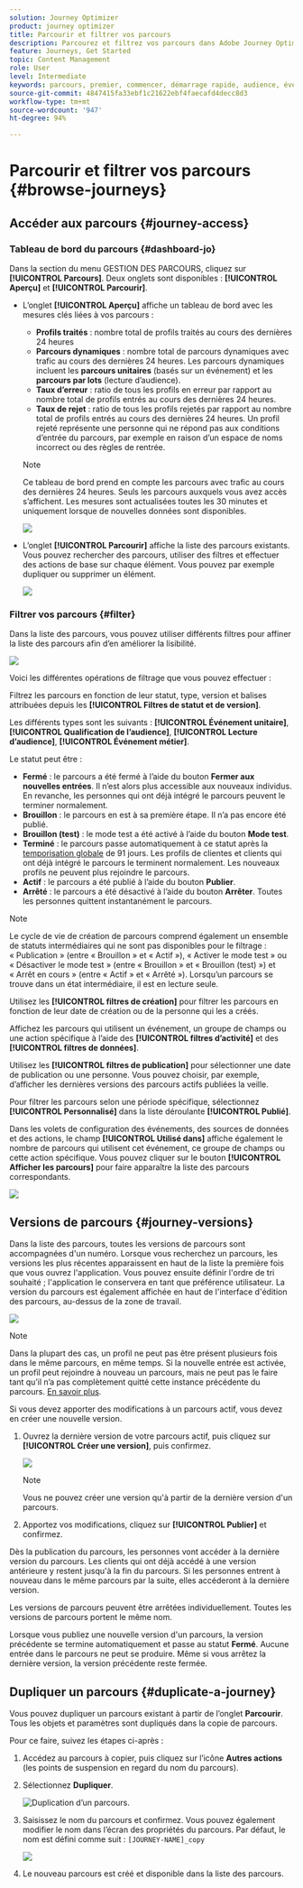 ```yaml
---
solution: Journey Optimizer
product: journey optimizer
title: Parcourir et filtrer vos parcours
description: Parcourez et filtrez vos parcours dans Adobe Journey Optimizer
feature: Journeys, Get Started
topic: Content Management
role: User
level: Intermediate
keywords: parcours, premier, commencer, démarrage rapide, audience, événement, action
source-git-commit: 4847415fa33ebf1c21622ebf4faecafd4decc8d3
workflow-type: tm+mt
source-wordcount: '947'
ht-degree: 94%

---
```


# Parcourir et filtrer vos parcours {#browse-journeys}

## Accéder aux parcours {#journey-access}

### Tableau de bord du parcours {#dashboard-jo}

Dans la section du menu GESTION DES PARCOURS, cliquez sur **[!UICONTROL Parcours]**. Deux onglets sont disponibles : **[!UICONTROL Aperçu]** et **[!UICONTROL Parcourir]**.

* L’onglet **[!UICONTROL Aperçu]** affiche un tableau de bord avec les mesures clés liées à vos parcours :

   * **Profils traités** : nombre total de profils traités au cours des dernières 24 heures
   * **Parcours dynamiques** : nombre total de parcours dynamiques avec trafic au cours des dernières 24 heures. Les parcours dynamiques incluent les **parcours unitaires** (basés sur un événement) et les **parcours par lots** (lecture d’audience).
   * **Taux d’erreur** : ratio de tous les profils en erreur par rapport au nombre total de profils entrés au cours des dernières 24 heures.
   * **Taux de rejet** : ratio de tous les profils rejetés par rapport au nombre total de profils entrés au cours des dernières 24 heures. Un profil rejeté représente une personne qui ne répond pas aux conditions d’entrée du parcours, par exemple en raison d’un espace de noms incorrect ou des règles de rentrée.

  >[!NOTE]
  >
  >Ce tableau de bord prend en compte les parcours avec trafic au cours des dernières 24 heures. Seuls les parcours auxquels vous avez accès s’affichent. Les mesures sont actualisées toutes les 30 minutes et uniquement lorsque de nouvelles données sont disponibles.

  ![](assets/journeys-dashboard.png)

* L’onglet **[!UICONTROL Parcourir]** affiche la liste des parcours existants. Vous pouvez rechercher des parcours, utiliser des filtres et effectuer des actions de base sur chaque élément. Vous pouvez par exemple dupliquer ou supprimer un élément.

  ![](assets/journeys-browse.png)

### Filtrer vos parcours {#filter}

Dans la liste des parcours, vous pouvez utiliser différents filtres pour affiner la liste des parcours afin d’en améliorer la lisibilité.

![](assets/filter-journeys.png)

Voici les différentes opérations de filtrage que vous pouvez effectuer :

Filtrez les parcours en fonction de leur statut, type, version et balises attribuées depuis les **[!UICONTROL Filtres de statut et de version]**.

Les différents types sont les suivants : **[!UICONTROL Événement unitaire]**, **[!UICONTROL Qualification de l’audience]**, **[!UICONTROL Lecture d’audience]**, **[!UICONTROL Événement métier]**.

Le statut peut être :

* **Fermé** : le parcours a été fermé à l’aide du bouton **Fermer aux nouvelles entrées**. Il n’est alors plus accessible aux nouveaux individus. En revanche, les personnes qui ont déjà intégré le parcours peuvent le terminer normalement.
* **Brouillon** : le parcours en est à sa première étape. Il n’a pas encore été publié.
* **Brouillon (test)** : le mode test a été activé à l’aide du bouton **Mode test**.
* **Terminé** : le parcours passe automatiquement à ce statut après la [temporisation globale](journey-properties.md#global_timeout) de 91 jours. Les profils de clientes et clients qui ont déjà intégré le parcours le terminent normalement. Les nouveaux profils ne peuvent plus rejoindre le parcours.
* **Actif** : le parcours a été publié à l’aide du bouton **Publier**.
* **Arrêté** : le parcours a été désactivé à l’aide du bouton **Arrêter**. Toutes les personnes quittent instantanément le parcours.

>[!NOTE]
>
>Le cycle de vie de création de parcours comprend également un ensemble de statuts intermédiaires qui ne sont pas disponibles pour le filtrage : « Publication » (entre « Brouillon » et « Actif »), « Activer le mode test » ou « Désactiver le mode test » (entre « Brouillon » et « Brouillon (test) ») et « Arrêt en cours » (entre « Actif » et « Arrêté »). Lorsqu’un parcours se trouve dans un état intermédiaire, il est en lecture seule.

Utilisez les **[!UICONTROL filtres de création]** pour filtrer les parcours en fonction de leur date de création ou de la personne qui les a créés.

Affichez les parcours qui utilisent un événement, un groupe de champs ou une action spécifique à l’aide des **[!UICONTROL filtres d’activité]** et des **[!UICONTROL filtres de données]**.

Utilisez les **[!UICONTROL filtres de publication]** pour sélectionner une date de publication ou une personne. Vous pouvez choisir, par exemple, d’afficher les dernières versions des parcours actifs publiées la veille.

Pour filtrer les parcours selon une période spécifique, sélectionnez **[!UICONTROL Personnalisé]** dans la liste déroulante **[!UICONTROL Publié]**.

Dans les volets de configuration des événements, des sources de données et des actions, le champ **[!UICONTROL Utilisé dans]** affiche également le nombre de parcours qui utilisent cet événement, ce groupe de champs ou cette action spécifique. Vous pouvez cliquer sur le bouton **[!UICONTROL Afficher les parcours]** pour faire apparaître la liste des parcours correspondants.

![](assets/journey3bis.png)


## Versions de parcours {#journey-versions}

Dans la liste des parcours, toutes les versions de parcours sont accompagnées d&#39;un numéro. Lorsque vous recherchez un parcours, les versions les plus récentes apparaissent en haut de la liste la première fois que vous ouvrez l&#39;application. Vous pouvez ensuite définir l&#39;ordre de tri souhaité ; l&#39;application le conservera en tant que préférence utilisateur. La version du parcours est également affichée en haut de l&#39;interface d&#39;édition des parcours, au-dessus de la zone de travail.

![](assets/journeyversions1.png)

>[!NOTE]
>
>Dans la plupart des cas, un profil ne peut pas être présent plusieurs fois dans le même parcours, en même temps. Si la nouvelle entrée est activée, un profil peut rejoindre à nouveau un parcours, mais ne peut pas le faire tant qu’il n’a pas complètement quitté cette instance précédente du parcours. [En savoir plus](end-journey.md).

Si vous devez apporter des modifications à un parcours actif, vous devez en créer une nouvelle version.

1. Ouvrez la dernière version de votre parcours actif, puis cliquez sur **[!UICONTROL Créer une version]**, puis confirmez.

   ![](assets/journeyversions2.png)

   >[!NOTE]
   >
   >Vous ne pouvez créer une version qu&#39;à partir de la dernière version d&#39;un parcours.

1. Apportez vos modifications, cliquez sur **[!UICONTROL Publier]** et confirmez.

Dès la publication du parcours, les personnes vont accéder à la dernière version du parcours. Les clients qui ont déjà accédé à une version antérieure y restent jusqu&#39;à la fin du parcours. Si les personnes entrent à nouveau dans le même parcours par la suite, elles accéderont à la dernière version.

Les versions de parcours peuvent être arrêtées individuellement. Toutes les versions de parcours portent le même nom.

Lorsque vous publiez une nouvelle version d&#39;un parcours, la version précédente se termine automatiquement et passe au statut **Fermé**. Aucune entrée dans le parcours ne peut se produire. Même si vous arrêtez la dernière version, la version précédente reste fermée.



## Dupliquer un parcours {#duplicate-a-journey}

Vous pouvez dupliquer un parcours existant à partir de l’onglet **Parcourir**. Tous les objets et paramètres sont dupliqués dans la copie de parcours.

Pour ce faire, suivez les étapes ci-après :

1. Accédez au parcours à copier, puis cliquez sur l’icône **Autres actions** (les points de suspension en regard du nom du parcours).
1. Sélectionnez **Dupliquer**.

   ![Duplication d’un parcours.](assets/duplicate-jo.png)

1. Saisissez le nom du parcours et confirmez. Vous pouvez également modifier le nom dans l’écran des propriétés du parcours. Par défaut, le nom est défini comme suit : `[JOURNEY-NAME]_copy`

   ![](assets/duplicate-jo2.png)

1. Le nouveau parcours est créé et disponible dans la liste des parcours.

